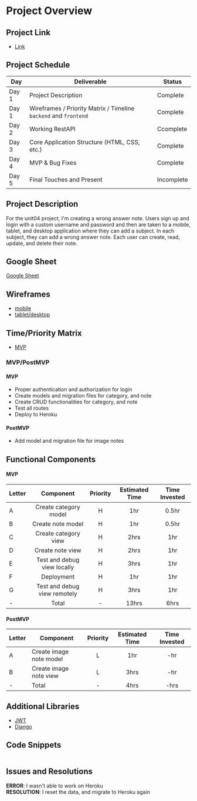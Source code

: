 # Project Overview

## Project Link
- [Link](https://sharp-lewin-c44ba6.netlify.app/#)

## Project Schedule

|  Day | Deliverable | Status
|---|---| ---|
|Day 1| Project Description | Complete
|Day 1| Wireframes / Priority Matrix / Timeline `backend` and `frontend`| Complete
|Day 2| Working RestAPI | Ccomplete
|Day 3| Core Application Structure (HTML, CSS, etc.) | Complete
|Day 4| MVP & Bug Fixes | Complete
|Day 5| Final Touches and Present | Incomplete

## Project Description
For the unit04 project, I'm creating a wrong answer note. Users sign up and login with a custom username and password and then are taken to a mobile, tablet, and desktop application where they can add a subject. In each subject, they can add a wrong answer note. Each user can create, read, update, and delete their note.

## Google Sheet
[Google Sheet](https://docs.google.com/spreadsheets/d/1MiYUM5Rr0hr_9kbYVNgYzxu88jngsMA9udl1Ox-z7Vw/edit#gid=0) 

## Wireframes

- [mobile](https://res.cloudinary.com/dqduwnrb1/image/upload/v1600014820/Page_1_mho2ij.png)
- [tablet/desktop](https://res.cloudinary.com/dqduwnrb1/image/upload/v1600014820/Page_2_itrg3k.png)



## Time/Priority Matrix 

- [MVP](https://res.cloudinary.com/dqduwnrb1/image/upload/v1600019904/p4_front_Time_Priority_Matrix_1_jqyfal.jpg)

### MVP/PostMVP 

#### MVP
- Proper authentication and authorization for login
- Create models and migration files for category, and note
- Create CRUD functionalities for category, and note
- Test all routes
- Deploy to Heroku

#### PostMVP 
- Add model and migration file for image notes 


## Functional Components

#### MVP

| Letter | Component | Priority | Estimated Time | Time Invested |
| --- | :---: |  :---: | :---: | :---: |
| A | Create category model | H | 1hr | 0.5hr |
| B | Create note model | H | 1hr | 0.5hr |
| C | Create category view | H | 2hrs | 1hr |
| D | Create note view | H | 2hrs | 1hr |
| E | Test and debug view locally | H | 3hrs | 1hr |
| F | Deployment | H | 1hr | 1hr |
| G | Test and debug view remotely  | H | 3hrs | 1hr |
| - | Total | - | 13hrs | 6hrs |

#### PostMVP
| Letter | Component | Priority | Estimated Time | Time Invested |
| --- | --- | :---: |  :---: | :---: |
| A | Create image note model | L | 1hr | -hr |
| B | Create image note view | L | 3hrs | -hr |
| - | Total | - | 4hrs | -hrs |

## Additional Libraries
- [JWT](https://jwt.io/)
- [Django](https://www.djangoproject.com/)


## Code Snippets
```

```


## Issues and Resolutions

**ERROR**: I wasn't able to work on Heroku             
**RESOLUTION**: I reset the data, and migrate to Heroku again

